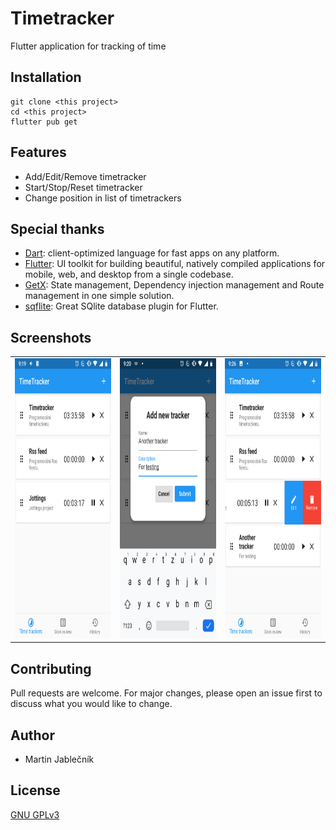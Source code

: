 # Timetracker
Flutter application for tracking of time


## Installation

  ```
  git clone <this project>
  cd <this project>
  flutter pub get
  ```
  
## Features
 - Add/Edit/Remove timetracker
 - Start/Stop/Reset timetracker
 - Change position in list of timetrackers


## Special thanks

 - [Dart](https://dart.dev/): client-optimized language for fast apps on any platform.
 - [Flutter](https://flutter.dev/): UI toolkit for building beautiful, natively compiled applications for mobile, web, and desktop from a single codebase.
 - [GetX](https://pub.dev/packages/get): State management, Dependency injection management and Route management in one simple solution.
 - [sqflite](https://pub.dev/packages/sqflite): Great SQlite database plugin for Flutter.


## Screenshots
<table>
  <tr><td>
<img src="screenshots/Screenshot_20210705-091939.png" width="252" height="448">
    </td><td>
<img src="screenshots/Screenshot_20210705-092019.png" width="252" height="448">
    </td><td>
<img src="screenshots/Screenshot_20210705-092629.png" width="252" height="448">
    </td></tr>
</table>


## Contributing
Pull requests are welcome. For major changes, please open an issue first to discuss what you would like to change.


## Author
 - Martin Jablečník


## License
[GNU GPLv3](https://choosealicense.com/licenses/gpl-3.0/)
